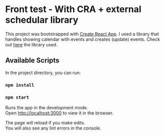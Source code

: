 # Front test - With CRA + external schedular library

This project was bootstrapped with [Create React App](https://github.com/facebook/create-react-app).
I used a library that handles showing calendar with events 
and creates (update) events. Check out [here](https://www.npmjs.com/package/@aldabil/react-scheduler) the library used. 
## Available Scripts

In the project directory, you can run:
### `npm install`

### `npm start`

Runs the app in the development mode.\
Open [http://localhost:3000](http://localhost:3000) to view it in the browser.

The page will reload if you make edits.\
You will also see any lint errors in the console.
